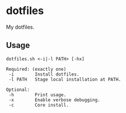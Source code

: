 # dotfiles
My dotfiles.

## Usage

```
dotfiles.sh <-i|-l PATH> [-hx]

Required: (exactly one)
 -i        Install dotfiles.
 -l PATH   Stage local installation at PATH.

Optional:
 -h        Print usage.
 -x        Enable verbose debugging.
 -c        Core install.
 ```
